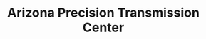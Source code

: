 ---
title: "Arizona Precision Transmission Center"
url: /mesa/arizona-precision-transmission-center/
shop: car repair
---